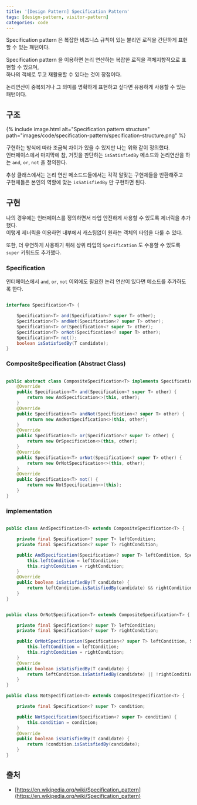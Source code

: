 ```yaml
---
title: '[Design Pattern] Specification Pattern'
tags: [design-pattern, visitor-pattern]
categories: code
---
```


Specification pattern 은 
복잡한 비즈니스 규칙이 있는 불리언 로직을 간단하게 표현할 수 있는 패턴이다.

<!--more-->

Specification pattern 을 이용하면 논리 연산하는 복잡한 로직을 객체지향적으로 표현할 수 있으며,  
하나의 객체로 두고 재활용할 수 있다는 것이 장점이다.

논리연산이 중복되거나 그 의미를 명확하게 표현하고 싶다면 유용하게 사용할 수 있는 패턴이다. 


## 구조

{% include image.html alt="Specification pattern structure" path="images/code/specification-pattern/specification-structure.png" %}

구현하는 방식에 따라 조금씩 차이가 있을 수 있지만 나는 위와 같이 정의했다.  
인터페이스에서 마지막에 참, 거짓을 판단하는 `isSatisfiedBy` 메소드와 논리연산을 하는 `and`, `or`, `not` 을 정의한다.

추상 클래스에서는 논리 연산 메소드드들에서는 각각 알맞는 구현체들을 반환해주고  
구현체들은 본인의 역할에 맞는 `isSatisfiedBy` 만 구현하면 된다.


## 구현

나의 경우에는 인터페이스를 정의하면서 타입 안전하게 사용할 수 있도록 제너릭을 추가했다.  
이렇게 제너릭을 이용하면 내부에서 캐스팅없이 원하는 객체의 타입을 다룰 수 있다. 

또한, 더 유연하게 사용하기 위해 상위 타입의 `Specification` 도 수용할 수 있도록 `super` 키워드도 추가했다.

### Specification

인터페이스에서 `and`, `or`, `not` 이외에도 필요한 논리 연산이 있다면 메소드를 추가하도록 한다.

```java  

interface Specification<T> {

    Specification<T> and(Specification<? super T> other);
    Specification<T> andNot(Specification<? super T> other);
    Specification<T> or(Specification<? super T> other);
    Specification<T> orNot(Specification<? super T> other);
    Specification<T> not();
    boolean isSatisfiedBy(T candidate);
}

```


### CompositeSpecification (Abstract Class)

```java

public abstract class CompositeSpecification<T> implements Specification<T> {
    @Override
    public Specification<T> and(Specification<? super T> other) {
        return new AndSpecification<>(this, other);
    }
    @Override
    public Specification<T> andNot(Specification<? super T> other) {
        return new AndNotSpecification<>(this, other);
    }
    @Override
    public Specification<T> or(Specification<? super T> other) {
        return new OrSpecification<>(this, other);
    }
    @Override
    public Specification<T> orNot(Specification<? super T> other) {
        return new OrNotSpecification<>(this, other);
    }
    @Override
    public Specification<T> not() {
        return new NotSpecification<>(this);
    }
}
```

### implementation

```java 

public class AndSpecification<T> extends CompositeSpecification<T> {

    private final Specification<? super T> leftCondition;
    private final Specification<? super T> rightCondition;

    public AndSpecification(Specification<? super T> leftCondition, Specification<? super T> rightCondition) {
        this.leftCondition = leftCondition;
        this.rightCondition = rightCondition;
    }
    @Override
    public boolean isSatisfiedBy(T candidate) {
        return leftCondition.isSatisfiedBy(candidate) && rightCondition.isSatisfiedBy(candidate);
    }
}
```

```java 

public class OrNotSpecification<T> extends CompositeSpecification<T> {

    private final Specification<? super T> leftCondition;
    private final Specification<? super T> rightCondition;

    public OrNotSpecification(Specification<? super T> leftCondition, Specification<? super T> rightCondition) {
        this.leftCondition = leftCondition;
        this.rightCondition = rightCondition;
    }
    @Override
    public boolean isSatisfiedBy(T candidate) {
        return leftCondition.isSatisfiedBy(candidate) || !rightCondition.isSatisfiedBy(candidate);
    }
}
```

```java 
public class NotSpecification<T> extends CompositeSpecification<T> {

    private final Specification<? super T> condition;

    public NotSpecification(Specification<? super T> condition) {
        this.condition = condition;
    }
    @Override
    public boolean isSatisfiedBy(T candidate) {
        return !condition.isSatisfiedBy(candidate);
    }
}
```

## 출처
- [https://en.wikipedia.org/wiki/Specification_pattern](https://en.wikipedia.org/wiki/Specification_pattern)
